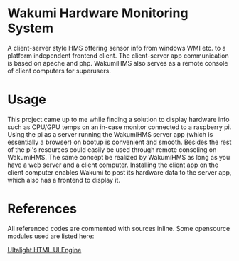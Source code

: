 # Wakumi Hardware Monitoring System
A client-server style HMS offering sensor info from windows WMI etc. to a platform independent frontend client. The client-server app communication is based on apache and php. WakumiHMS also serves as a remote console of client computers for superusers.

# Usage
This project came up to me while finding a solution to display hardware info such as CPU/GPU temps on an in-case monitor connected to a raspberry pi. Using the pi as a server running the WakumiHMS server app (which is essentially a browser) on bootup is convenient and smooth. Besides the rest of the pi's resources could easily be used through remote consoling on WakumiHMS. The same concept be realized by WakumiHMS as long as you have a web server and a client computer. Installing the client app on the client computer enables Wakumi to post its hardware data to the server app, which also has a frontend to display it.

# References
All referenced codes are commented with sources inline. Some opensource modules used are listed here:

<a href="https://ultralig.ht/">Ultalight HTML UI Engine</a>